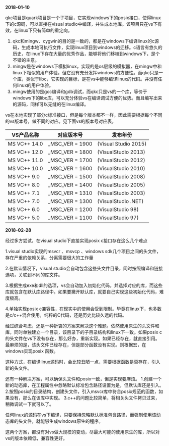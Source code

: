 **2018-01-10**

qkc项目是quark项目是一个子项目，它实现windows下的posix接口，使得linux下的c源码，可以直接在visual studio中编译，并生成本地库。该项目只在vs下有效，在linux下只有简单的重定向。
1. qkc和mingw、cygwin的目的是一致的，都是在windows下编译linux的c源码，生成本地可执行文件，实现linux项目到windows的迁移。c语言有悠久的历史，在linux下存在大量的优秀作品，能够将他们移植到windows下，是个不错的主意。
2. mingw是在windows下模拟linux，实现的是os层级的模拟器，在mingw中和linux下相似的用户体验，但它没有充分发挥windows的方便性。而qkc只是一个库，类似于libc，它实现的目标，是在vs中能够编译linux的代码。并没有任何linux的用户体验。
3. mingw使用的是gcc编译和gdb调试，而qkc只是vs的一个库，等价于windows下的libc库，可以充分体验vs在编译调试方便的优势。而且编写出来的源码，同样可以无缝的在linux编译。


vs在本地实现了部分c标准接口，但是每个版本都不一样，因此需要根据每个不同的vs版本号，做不同的对应。见下面vs的版本号对应表。


VS产品名称 | 对应版本号 | 发布年份
---|---|---
MS VC++ 14.0 | _MSC_VER = 1900 | (Visual Studio 2015)
MS VC++ 12.0 | _MSC_VER = 1800 |  (VisualStudio 2013)
MS VC++ 11.0 | _MSC_VER = 1700 | (VisualStudio 2012)
MS VC++ 10.0 | _MSC_VER = 1600 | (VisualStudio 2010)
MS VC++ 9.0  | _MSC_VER = 1500 | (VisualStudio 2008)
MS VC++ 8.0  | _MSC_VER = 1400 | (VisualStudio 2005)
MS VC++ 7.1  | _MSC_VER = 1310 | (VisualStudio 2003)
MS VC++ 7.0  | _MSC_VER = 1300 | (VisualStudio .NET)
MS VC++ 6.0  | _MSC_VER = 1200 | (VisualStudio 98)
MS VC++ 5.0  | _MSC_VER = 1100 | (VisualStudio 97)



**2018-02-28**

经过多方尝试，在visual studio下直接实现posix c接口存在这么几个难点

1.visual studio实现的msvcr 、msvcp 、windows sdk几个项目之间的头文件，存在严重的依赖关系，分离需要很大的工作量

2.在默认情况下，visual studio会自动包含这些头文件目录，同时按照编译和链接选项，关联到不同的库文件。

3.根据生成exe和dll的选项，vs会自动加入初始化代码，并选择对应的库，而这些库就包含在默认库路径中。如果要撇开默认库，就要自己实现这些初始化代码，难度极高。

4.单独实现posix c兼容性，在现实中的使用会受到限制。毕竟在linux下，也多数是c/c++混合使用，纯粹的C代码，还是历史比较久远的代码。

经过综合考虑，还是一种折衷的方案来解决这个难题。依然使用原生的头文件和库，同时单独建立一个目录，该目录下的子目录结构和linux下一致。如果posix c的头文件在vs下没有存在，那么好办，重新实现。如果已经存在，就直接引用。最麻烦的是，该头文件已经存在，但是部分函数没有实现。则根据宏，在windows实现posix 函数。

这种方式，在编译linux源码时，会比较丑陋一点，需要根据函数是否存在，引入新的头文件。

还有一种解决方案，可以确保头文件和posix一致，但是实现要麻烦。
1.创建一个新的动态库，在工程属性中忽略默认标准包含路径设置为是，但默认库还是引入。
2.按照posix的目录结构，创建头文件，引入msvcr库中符合posix规范的函数，如果没有，那么在该库中实现。
3.c++的问题比较简单，将相关头文件拷贝过来，稍微调试一下就可以了。

任何linux的源码在vs下编译，只要保持忽略默认标准包含路径，而强制使用该动态库的头文件，就能够生成windows原生的程序。


这两个方案，都没有对vs做大规模的变动，尽最大可能的使用原生的库，所以对vs的版本依赖低，兼容性更好。
